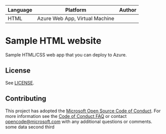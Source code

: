 | Language | Platform | Author |
| -------- | --------|--------|
| HTML |  Azure Web App, Virtual Machine| |

# Sample HTML website

Sample HTML/CSS web app that you can deploy to Azure.

## License

See [LICENSE](LICENSE).


## Contributing
This project has adopted the [Microsoft Open Source Code of Conduct](https://opensource.microsoft.com/codeofconduct/).
For more information see the [Code of Conduct FAQ](https://opensource.microsoft.com/codeofconduct/faq/) or
contact [opencode@microsoft.com](mailto:opencode@microsoft.com) with any additional questions or comments.
some data
second
third
